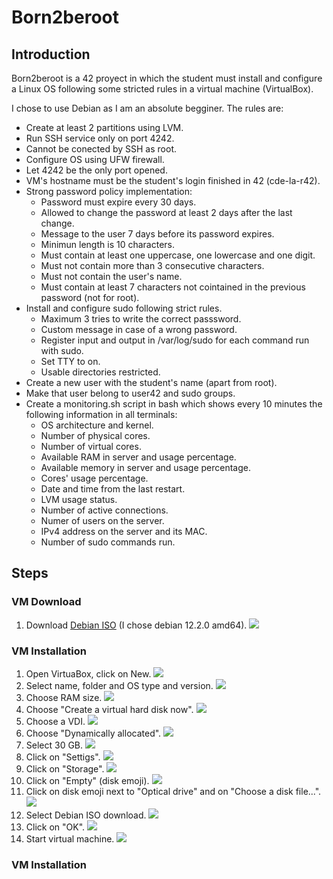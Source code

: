 # Born2beroot

## Introduction

Born2beroot is a 42 proyect in which the student must install and configure a Linux OS following some stricted rules in a virtual machine (VirtualBox).

I chose to use Debian as I am an absolute begginer. The rules are:

- Create at least 2 partitions using LVM.
- Run SSH service only on port 4242.
- Cannot be conected by SSH as root.
- Configure OS using UFW firewall.
- Let 4242 be the only port opened.
- VM's hostname must be the student's login finished in 42 (cde-la-r42).
- Strong password policy implementation:
	- Password must expire every 30 days.
	- Allowed to change the password at least 2 days after the last change.
	- Message to the user 7 days before its password expires.
	- Minimun length is 10 characters.
	- Must contain at least one uppercase, one lowercase and one digit.
	- Must not contain more than 3 consecutive characters.
	- Must not contain the user's name.
	- Must contain at least 7 characters not cointained in the previous password (not for root).
- Install and configure sudo following strict rules.
	- Maximum 3 tries to write the correct passsword.
	- Custom message in case of a wrong password.
	- Register input and output in /var/log/sudo for each command run with sudo.
	- Set TTY to on.
	- Usable directories restricted.
- Create a new user with the student's name (apart from root).
- Make that user belong to user42 and sudo groups.
- Create a monitoring.sh script in bash which shows every 10 minutes the following information in all terminals:
	- OS architecture and kernel.
	- Number of physical cores.
	- Number of virtual cores.
	- Available RAM in server and usage percentage.
	- Available memory in server and usage percentage.
	- Cores' usage percentage.
	- Date and time from the last restart.
	- LVM usage status.
	- Number of active connections.
	- Numer of users on the server.
	- IPv4 address on the server and its MAC.
	- Number of sudo commands run.

## Steps

### VM Download

1. Download [Debian ISO](https://www.debian.org/distrib/netinst) (I chose debian 12.2.0 amd64).
![](img/download_1.png)

### VM Installation
1. Open VirtuaBox, click on New.
![](img/installation_01.png)
2. Select name, folder and OS type and version.
![](img/installation_02.png)
3. Choose RAM size.
![](img/installation_03.png)
4. Choose "Create a virtual hard disk now".
![](img/installation_04.png)
5. Choose a VDI.
![](img/installation_05.png)
6. Choose "Dynamically allocated".
![](img/installation_06.png)
7. Select 30 GB.
![](img/installation_07.png)
8. Click on "Settigs".
![](img/installation_08.png)
9. Click on "Storage".
![](img/installation_09.png)
10. Click on "Empty" (disk emoji).
![](img/installation_10.png)
11. Click on disk emoji next to "Optical drive" and on "Choose a disk file...".
![](img/installation_11.png)
13. Select Debian ISO download.
![](img/installation_12.png)
14. Click on "OK".
![](img/installation_13.png)
15. Start virtual machine.
![](img/installation_14.png)

### VM Installation


